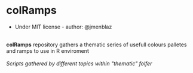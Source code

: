 # colRamps
- Under MIT license - author: @jmenblaz
<br>
<b>colRamps</b> repository gathers a thematic series of usefull colours palletes and ramps to use in R enviroment 
<br>
<br>
<i>Scripts gathered by different topics within "thematic" folfer </i>

